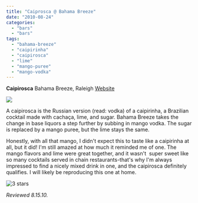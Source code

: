 ```yaml
---
title: "Caiprosca @ Bahama Breeze"
date: "2010-08-24"
categories: 
  - "bars"
  - "bars"
tags: 
  - "bahama-breeze"
  - "caipirinha"
  - "caipirosca"
  - "lime"
  - "mango-puree"
  - "mango-vodka"
---
```


**Caipirosca** Bahama Breeze, Raleigh [Website](http://www.bahamabreeze.com/)

![](http://wwww.rebeccagomezfarrell.com/gourmez/photos/caipirosca.jpg)

A caipirosca is the Russian version (read: vodka) of a caipirinha, a Brazilian cocktail made with cachaça, lime, and sugar. Bahama Breeze takes the change in base liquors a step further by subbing in mango vodka. The sugar is replaced by a mango puree, but the lime stays the same.

Honestly, with all that mango, I didn't expect this to taste like a caipirinha at all, but it did! I'm still amazed at how much it reminded me of one. The mango flavors and lime were great together, and it wasn't  super sweet like so many cocktails served in chain restaurants-that's why I'm always impressed to find a nicely mixed drink in one, and the caipirosca definitely qualifies. I will likely be reproducing this one at home.

![3 stars](http://s3.amazonaws.com/thegourmez-wpmedia/2009/02/rating_avocado1.gif "rating_avocado1")

_Reviewed 8.15.10._
